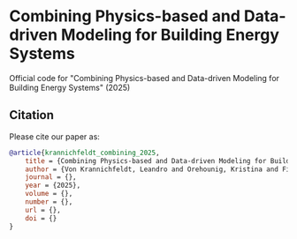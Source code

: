 # Combining Physics-based and Data-driven Modeling for Building Energy Systems
Official code for "Combining Physics-based and Data-driven Modeling for Building Energy Systems" (2025)

## Citation

Please cite our paper as:

```BibTeX
@article{krannichfeldt_combining_2025,
    title = {Combining Physics-based and Data-driven Modeling for Building Energy Systems},
    author = {Von Krannichfeldt, Leandro and Orehounig, Kristina and Fink, Olga},
    journal = {},
    year = {2025},
    volume = {},
    number = {},
    url = {},
    doi = {}
}
```
